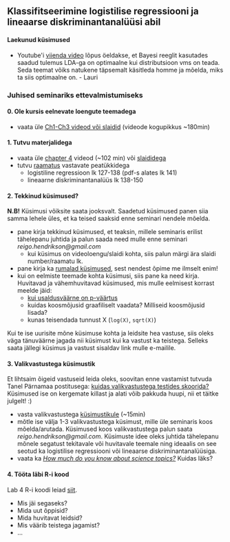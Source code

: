 ## Klassifitseerimine logistilise regressiooni ja lineaarse diskriminantanalüüsi abil

#### Laekunud küsimused
  - Youtube'i [viienda video](https://www.youtube.com/watch?v=RfrGiG1Hm3M&list=PL5-da3qGB5IC4vaDba5ClatUmFppXLAhE&index=5) lõpus öeldakse, et Bayesi reeglit kasutades saadud tulemus LDA-ga  on optimaalne kui distributsioon vms on teada. Seda teemat võiks natukene täpsemalt käsitleda homme ja mõelda, miks ta siis optimaalne on. - Lauri

### Juhised seminariks ettevalmistumiseks

#### 0. Ole kursis eelnevate loengute teemadega
  - vaata üle [Ch1-Ch3 videod või slaidid](http://www.r-bloggers.com/in-depth-introduction-to-machine-learning-in-15-hours-of-expert-videos/) (videode kogupikkus ~180min)

#### 1. Tutvu materjalidega
  - vaata üle [chapter 4](https://www.youtube.com/playlist?list=PL5-da3qGB5IC4vaDba5ClatUmFppXLAhE) videod (~102 min) või [slaididega](https://lagunita.stanford.edu/c4x/HumanitiesScience/StatLearning/asset/classification.pdf)
  - tutvu [raamatus](http://www-bcf.usc.edu/~gareth/ISL/ISLR%20Fourth%20Printing.pdf) vastavate peatükkidega
    - logistiline regressioon lk 127-138 (pdf-s alates lk 141)
    - lineaarne diskriminantanalüüs lk 138-150

#### 2. Tekkinud küsimused? 
**N.B!** Küsimusi võiksite saata jooksvalt. Saadetud küsimused panen siia samma lehele üles, et ka teised saaksid enne seminari nendele mõelda.
  - pane kirja tekkinud küsimused, et teaksin, millele seminaris erilist tähelepanu juhtida ja palun saada need mulle enne seminari _reigo.hendrikson@gmail.com_
    - kui küsimus on videoloengu/slaidi kohta, siis palun märgi ära slaidi number/raamatu lk.
  - pane kirja ka [rumalad küsimused](https://en.wikipedia.org/wiki/No_such_thing_as_a_stupid_question), sest nendest õpime me ilmselt enim!
  - kui on eelmiste teemade kohta küsimusi, siis pane ka need kirja. Huvitavad ja vähemhuvitavad küsimused, mis mulle eelmisest korrast meelde jäid:
    - [kui usaldusväärne on p-väärtus](https://www.google.ee/search?client=ubuntu&channel=fs&q=should+we+trust+p-value&ie=utf-8&oe=utf-8&gfe_rd=cr&ei=dwD_VbfRDOeO8QeX4LD4AQ)
    - kuidas koosmõjusid graafiliselt vaadata? Milliseid koosmõjusid lisada? 
    - kunas teisendada tunnust X (``log(X)``, ``sqrt(X)``)

Kui te ise uurisite mõne küsimuse kohta ja leidsite hea vastuse, siis oleks väga tänuväärne jagada nii küsimust kui ka vastust ka teistega. Selleks saata jällegi küsimus ja vastust sisaldav link mulle e-mailile. 

#### 3. Valikvastustega küsimustik
Et lihtsaim õigeid vastuseid leida oleks, soovitan enne vastamist tutvuda Tanel Pärnamaa postitusega: [kuidas valikvastustega testides skoorida?](http://stat24.ee/2013/12/kuidas-valikvastustega-testides-skoorida/) Küsimused ise on kergemate killast ja alati võib pakkuda huupi, nii et täitke julgelt! :)
  - vasta valikvastustega [küsimustikule](https://docs.google.com/forms/d/1OfgYr3C2UNIPHsE1T7_9ET3yWqNzHP5kH7qdiSrQl8A/viewform?usp=send_form) (~15min)
  - mõtle ise välja 1-3 valikvastustega küsimust, mille üle seminaris koos mõelda/arutada. Küsimused koos valikvastustega palun saata _reigo.hendrikson@gmail.com_. Küsimuste idee oleks juhtida tähelepanu mõnele segatust tekitavale või huvitavale teemale ning ideaalis on see seotud ka logistilise regressiooni või lineaarse diskriminantanalüüsiga.
  - vaata ka [_How much do you know about science topics?_](http://www.pewresearch.org/quiz/science-knowledge/) Kuidas läks?

#### 4. Tööta läbi R-i kood
Lab 4 R-i koodi leiad [siit](http://www-bcf.usc.edu/~gareth/ISL/Chapter%204%20Lab.txt).
  - Mis jäi segaseks? 
  - Mida uut õppisid?
  - Mida huvitavat leidsid?
  - Mis väärib teistega jagamist?
  - ...
